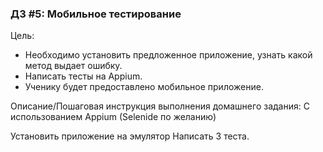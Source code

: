 ### ДЗ #5: Мобильное тестирование

Цель:
- Необходимо установить предложенное приложение, узнать какой метод выдает ошибку.
- Написать тесты на Appium.
- Ученику будет предоставлено мобильное приложение.


Описание/Пошаговая инструкция выполнения домашнего задания:
С использованием Appium (Selenide по желанию)

Установить приложение на эмулятор
Написать 3 теста.